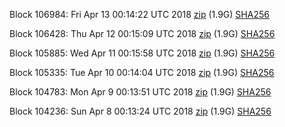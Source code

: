 Block 106984: Fri Apr 13 00:14:22 UTC 2018 [zip](https://dash-bootstrap.ams3.digitaloceanspaces.com/testnet/2018-04-13/bootstrap.dat.zip) (1.9G) [SHA256](https://dash-bootstrap.ams3.digitaloceanspaces.com/testnet/2018-04-13/sha256.txt)

Block 106428: Thu Apr 12 00:15:09 UTC 2018 [zip](https://dash-bootstrap.ams3.digitaloceanspaces.com/testnet/2018-04-12/bootstrap.dat.zip) (1.9G) [SHA256](https://dash-bootstrap.ams3.digitaloceanspaces.com/testnet/2018-04-12/sha256.txt)

Block 105885: Wed Apr 11 00:15:58 UTC 2018 [zip](https://dash-bootstrap.ams3.digitaloceanspaces.com/testnet/2018-04-11/bootstrap.dat.zip) (1.9G) [SHA256](https://dash-bootstrap.ams3.digitaloceanspaces.com/testnet/2018-04-11/sha256.txt)

Block 105335: Tue Apr 10 00:14:04 UTC 2018 [zip](https://dash-bootstrap.ams3.digitaloceanspaces.com/testnet/2018-04-10/bootstrap.dat.zip) (1.9G) [SHA256](https://dash-bootstrap.ams3.digitaloceanspaces.com/testnet/2018-04-10/sha256.txt)

Block 104783: Mon Apr  9 00:13:51 UTC 2018 [zip](https://dash-bootstrap.ams3.digitaloceanspaces.com/testnet/2018-04-09/bootstrap.dat.zip) (1.9G) [SHA256](https://dash-bootstrap.ams3.digitaloceanspaces.com/testnet/2018-04-09/sha256.txt)

Block 104236: Sun Apr  8 00:13:24 UTC 2018 [zip](https://dash-bootstrap.ams3.digitaloceanspaces.com/testnet/2018-04-08/bootstrap.dat.zip) (1.9G) [SHA256](https://dash-bootstrap.ams3.digitaloceanspaces.com/testnet/2018-04-08/sha256.txt)
